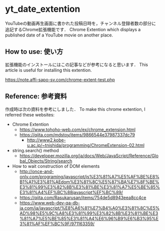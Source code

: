 # yt_date_extention

YouTubeの動画再生画面に書かれた投稿日時を，チャンネル登録者数の部分に追記するChrome拡張機能です．
Chrome Extention which displays a published date of a YouTube movie on another place.

## How to use: 使い方
拡張機能のインストールにはこの記事などが参考になると思います．
This article is useful for installing this extention.

https://note.affi-sapo-sv.com/chrome-extent-test.php

## Reference: 参考資料
作成時は次の資料を参考にしました．
To make this chrome extention, I referred these websites:

- Chrome Extention
  - https://www.tohoho-web.com/ex/chrome_extension.html
  - https://qiita.com/mdstoy/items/9866544e37987337dc79
	- http://www2.kobe-u.ac.jp/~tnishida/programming/ChromeExtension-02.html
- string.search() method
  - https://developer.mozilla.org/ja/docs/Web/JavaScript/Reference/Global_Objects/String/search
- How to wait construction of DOM elements
  - http://once-and-only.com/programing/javascript/js%E3%81%A7%E5%AF%BE%E8%B1%A1%E3%81%AEdom%E3%81%8C%E5%87%BA%E7%8F%BE%E3%81%99%E3%82%8B%E3%81%BE%E3%81%A7%E5%BE%85%E3%81%A4%EF%BC%88javascript%EF%BC%89/
  - https://qiita.com/Rasukarusan/items/754de5d8943eea8cc4ce
  - https://www.web-dev-qa-db-ja.com/ja/javascript/%E8%A6%81%E7%B4%A0%E3%81%8C%E5%AD%98%E5%9C%A8%E3%81%99%E3%82%8B%E3%81%BE%E3%81%A7%E5%BE%85%E3%81%A4%E6%96%B9%E6%B3%95%E3%81%AF%EF%BC%9F/971163359/
